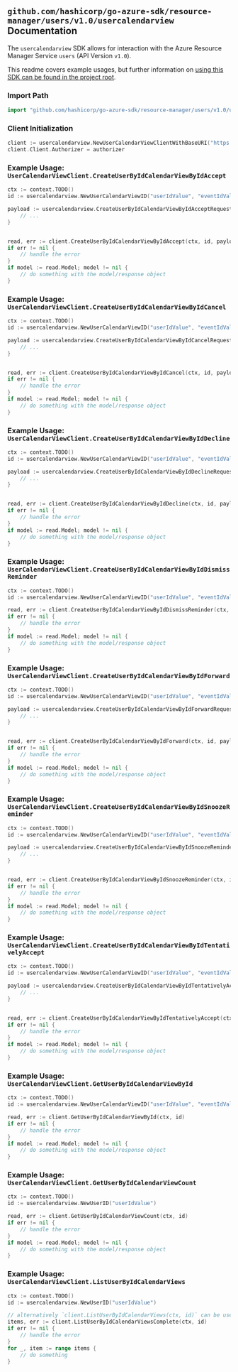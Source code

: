 
## `github.com/hashicorp/go-azure-sdk/resource-manager/users/v1.0/usercalendarview` Documentation

The `usercalendarview` SDK allows for interaction with the Azure Resource Manager Service `users` (API Version `v1.0`).

This readme covers example usages, but further information on [using this SDK can be found in the project root](https://github.com/hashicorp/go-azure-sdk/tree/main/docs).

### Import Path

```go
import "github.com/hashicorp/go-azure-sdk/resource-manager/users/v1.0/usercalendarview"
```


### Client Initialization

```go
client := usercalendarview.NewUserCalendarViewClientWithBaseURI("https://management.azure.com")
client.Client.Authorizer = authorizer
```


### Example Usage: `UserCalendarViewClient.CreateUserByIdCalendarViewByIdAccept`

```go
ctx := context.TODO()
id := usercalendarview.NewUserCalendarViewID("userIdValue", "eventIdValue")

payload := usercalendarview.CreateUserByIdCalendarViewByIdAcceptRequest{
	// ...
}


read, err := client.CreateUserByIdCalendarViewByIdAccept(ctx, id, payload)
if err != nil {
	// handle the error
}
if model := read.Model; model != nil {
	// do something with the model/response object
}
```


### Example Usage: `UserCalendarViewClient.CreateUserByIdCalendarViewByIdCancel`

```go
ctx := context.TODO()
id := usercalendarview.NewUserCalendarViewID("userIdValue", "eventIdValue")

payload := usercalendarview.CreateUserByIdCalendarViewByIdCancelRequest{
	// ...
}


read, err := client.CreateUserByIdCalendarViewByIdCancel(ctx, id, payload)
if err != nil {
	// handle the error
}
if model := read.Model; model != nil {
	// do something with the model/response object
}
```


### Example Usage: `UserCalendarViewClient.CreateUserByIdCalendarViewByIdDecline`

```go
ctx := context.TODO()
id := usercalendarview.NewUserCalendarViewID("userIdValue", "eventIdValue")

payload := usercalendarview.CreateUserByIdCalendarViewByIdDeclineRequest{
	// ...
}


read, err := client.CreateUserByIdCalendarViewByIdDecline(ctx, id, payload)
if err != nil {
	// handle the error
}
if model := read.Model; model != nil {
	// do something with the model/response object
}
```


### Example Usage: `UserCalendarViewClient.CreateUserByIdCalendarViewByIdDismissReminder`

```go
ctx := context.TODO()
id := usercalendarview.NewUserCalendarViewID("userIdValue", "eventIdValue")

read, err := client.CreateUserByIdCalendarViewByIdDismissReminder(ctx, id)
if err != nil {
	// handle the error
}
if model := read.Model; model != nil {
	// do something with the model/response object
}
```


### Example Usage: `UserCalendarViewClient.CreateUserByIdCalendarViewByIdForward`

```go
ctx := context.TODO()
id := usercalendarview.NewUserCalendarViewID("userIdValue", "eventIdValue")

payload := usercalendarview.CreateUserByIdCalendarViewByIdForwardRequest{
	// ...
}


read, err := client.CreateUserByIdCalendarViewByIdForward(ctx, id, payload)
if err != nil {
	// handle the error
}
if model := read.Model; model != nil {
	// do something with the model/response object
}
```


### Example Usage: `UserCalendarViewClient.CreateUserByIdCalendarViewByIdSnoozeReminder`

```go
ctx := context.TODO()
id := usercalendarview.NewUserCalendarViewID("userIdValue", "eventIdValue")

payload := usercalendarview.CreateUserByIdCalendarViewByIdSnoozeReminderRequest{
	// ...
}


read, err := client.CreateUserByIdCalendarViewByIdSnoozeReminder(ctx, id, payload)
if err != nil {
	// handle the error
}
if model := read.Model; model != nil {
	// do something with the model/response object
}
```


### Example Usage: `UserCalendarViewClient.CreateUserByIdCalendarViewByIdTentativelyAccept`

```go
ctx := context.TODO()
id := usercalendarview.NewUserCalendarViewID("userIdValue", "eventIdValue")

payload := usercalendarview.CreateUserByIdCalendarViewByIdTentativelyAcceptRequest{
	// ...
}


read, err := client.CreateUserByIdCalendarViewByIdTentativelyAccept(ctx, id, payload)
if err != nil {
	// handle the error
}
if model := read.Model; model != nil {
	// do something with the model/response object
}
```


### Example Usage: `UserCalendarViewClient.GetUserByIdCalendarViewById`

```go
ctx := context.TODO()
id := usercalendarview.NewUserCalendarViewID("userIdValue", "eventIdValue")

read, err := client.GetUserByIdCalendarViewById(ctx, id)
if err != nil {
	// handle the error
}
if model := read.Model; model != nil {
	// do something with the model/response object
}
```


### Example Usage: `UserCalendarViewClient.GetUserByIdCalendarViewCount`

```go
ctx := context.TODO()
id := usercalendarview.NewUserID("userIdValue")

read, err := client.GetUserByIdCalendarViewCount(ctx, id)
if err != nil {
	// handle the error
}
if model := read.Model; model != nil {
	// do something with the model/response object
}
```


### Example Usage: `UserCalendarViewClient.ListUserByIdCalendarViews`

```go
ctx := context.TODO()
id := usercalendarview.NewUserID("userIdValue")

// alternatively `client.ListUserByIdCalendarViews(ctx, id)` can be used to do batched pagination
items, err := client.ListUserByIdCalendarViewsComplete(ctx, id)
if err != nil {
	// handle the error
}
for _, item := range items {
	// do something
}
```
